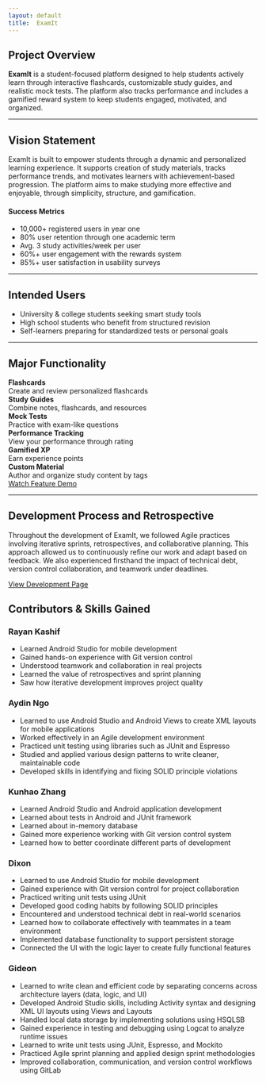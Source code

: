 ```yaml
---
layout: default
title:  ExamIt
---
```


##  Project Overview

<section class="info-card">
  <p><strong>ExamIt</strong> is a student-focused platform designed to help students actively learn through interactive flashcards, customizable study guides, and realistic mock tests. The platform also tracks performance and includes a gamified reward system to keep students engaged, motivated, and organized.</p>
</section>

---

##  Vision Statement

<section class="info-card">
  <p>ExamIt is built to empower students through a dynamic and personalized learning experience. It supports creation of study materials, tracks performance trends, and motivates learners with achievement-based progression. The platform aims to make studying more effective and enjoyable, through simplicity, structure, and gamification.</p>

  <h4> Success Metrics</h4>
  <ul>
    <li> 10,000+ registered users in year one</li>
    <li> 80% user retention through one academic term</li>
    <li> Avg. 3 study activities/week per user</li>
    <li> 60%+ user engagement with the rewards system</li>
    <li> 85%+ user satisfaction in usability surveys</li>
  </ul>
</section>


---

##  Intended Users

<section class="info-card">
  <ul>
    <li> University & college students seeking smart study tools</li>
    <li> High school students who benefit from structured revision</li>
    <li> Self-learners preparing for standardized tests or personal goals</li>
  </ul>
</section>

---

##  Major Functionality

<section class="function-grid">
  <div class="function-card"> <strong>Flashcards</strong><br>Create and review personalized flashcards</div>
  <div class="function-card"> <strong>Study Guides</strong><br>Combine notes, flashcards, and resources</div>
  <div class="function-card"> <strong>Mock Tests</strong><br>Practice with exam-like questions</div>
  <div class="function-card"> <strong>Performance Tracking</strong><br>View your performance through rating</div>
  <div class="function-card"> <strong>Gamified XP</strong><br>Earn experience points</div>
  <div class="function-card"> <strong>Custom Material</strong><br>Author and organize study content by tags</div>
</section>

<div class="demo-button-wrapper">
  <a href="/features" class="demo-button">Watch Feature Demo</a>
</div>

---

## Development Process and Retrospective

<section class="info-card focus-card">
  <p>
    Throughout the development of ExamIt, we followed Agile practices involving iterative sprints, retrospectives, and collaborative planning. This approach allowed us to continuously refine our work and adapt based on feedback. We also experienced firsthand the impact of technical debt, version control collaboration, and teamwork under deadlines.
  </p>
  <div class="demo-button-wrapper">
    <a href="/development" class="demo-button">View Development Page</a>
  </div>
</section>

##  Contributors & Skills Gained

<section class="team-cards">
  <div class="team-card focus-card">
    <h3>Rayan Kashif</h3>
    <ul>
      <li>Learned Android Studio for mobile development</li>
      <li>Gained hands-on experience with Git version control</li>
      <li>Understood teamwork and collaboration in real projects</li>
      <li>Learned the value of retrospectives and sprint planning</li>
      <li>Saw how iterative development improves project quality</li>
    </ul>
  </div>

<div class="team-card focus-card">
  <h3>Aydin Ngo</h3>
  <ul>
    <li>Learned to use Android Studio and Android Views to create XML layouts for mobile applications</li>
    <li>Worked effectively in an Agile development environment</li>
    <li>Practiced unit testing using libraries such as JUnit and Espresso</li>
    <li>Studied and applied various design patterns to write cleaner, maintainable code</li>
    <li>Developed skills in identifying and fixing SOLID principle violations</li>
  </ul>
</div>


  <div class="team-card focus-card">
    <h3>Kunhao Zhang</h3>
    <ul>
      <li>Learned Android Studio and Android application development</li>
      <li>Learned about tests in Android and JUnit framework</li>
      <li>Learned about in-memory database</li>
      <li>Gained more experience working with Git version control system</li>
      <li>Learned how to better coordinate different parts of development</li>
  </ul>
  </div>

<div class="team-card focus-card">
  <h3>Dixon</h3>
  <ul>
    <li>Learned to use Android Studio for mobile development</li>
    <li>Gained experience with Git version control for project collaboration</li>
    <li>Practiced writing unit tests using JUnit</li>
    <li>Developed good coding habits by following SOLID principles</li>
    <li>Encountered and understood technical debt in real-world scenarios</li>
    <li>Learned how to collaborate effectively with teammates in a team environment</li>
    <li>Implemented database functionality to support persistent storage</li>
    <li>Connected the UI with the logic layer to create fully functional features</li>
  </ul>
</div>


  <div class="team-card focus-card">
  <h3>Gideon</h3>
  <ul>
    <li>Learned to write clean and efficient code by separating concerns across architecture layers (data, logic, and UI)</li>
    <li>Developed Android Studio skills, including Activity syntax and designing XML UI layouts using Views and Layouts</li>
    <li>Handled local data storage by implementing solutions using HSQLSB</li>
    <li>Gained experience in testing and debugging using Logcat to analyze runtime issues</li>
    <li>Learned to write unit tests using JUnit, Espresso, and Mockito</li>
    <li>Practiced Agile sprint planning and applied design sprint methodologies</li>
    <li>Improved collaboration, communication, and version control workflows using GitLab</li>
  </ul>
</div>
</section>

